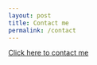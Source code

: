 ```yaml
---
layout: post
title: Contact me
permalink: /contact
---
```


[Click here to contact me](https://forms.gle/c8sdoGMpCRAqnkB2A)
